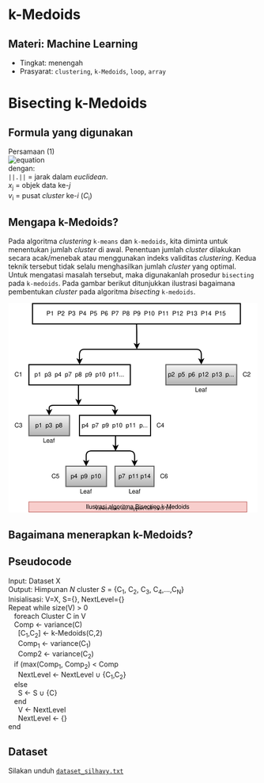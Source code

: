 # k-Medoids
## Materi: Machine Learning
* Tingkat: menengah
* Prasyarat: `clustering`, `k-Medoids`, `loop`, `array`

# Bisecting k-Medoids
## Formula yang digunakan
Persamaan (1)<br>
![equation](https://latex.codecogs.com/png.latex?variance=\frac{1}{n}\sum_{j=1,y_j\in_C_i}^{n}\big\|\big\|x_j-v_i\big\|\big\|^2) <br>
dengan:<br>
`||.||` = jarak dalam _euclidean_. <br>
_x_<sub>j</sub> = objek data ke-_j_ <br>
_v_<sub>i</sub> = pusat _cluster_ ke-_i_ (_C_<sub>i</sub>)

## Mengapa k-Medoids?
Pada algoritma _clustering_ `k-means` dan `k-medoids`, kita diminta untuk menentukan jumlah _cluster_ di awal. Penentuan jumlah _cluster_ dilakukan secara acak/menebak atau menggunakan indeks validitas _clustering_. Kedua teknik tersebut tidak selalu menghasilkan jumlah _cluster_ yang optimal. Untuk mengatasi masalah tersebut, maka digunakanlah prosedur `bisecting` pada `k-medoids`. Pada gambar berikut ditunjukkan ilustrasi bagaimana pembentukan _cluster_ pada algoritma _bisecting_ `k-medoids`.<p>
![Bisecting k-Medoids](https://github.com/ardiansyah-sweng/notes/blob/main/method-comparison-ilustrasi-bisecting-kmedoids.svg)
## Bagaimana menerapkan k-Medoids?
## Pseudocode
Input: Dataset X<br>
Output: Himpunan _N_ cluster _S_ = {C<sub>1</sub>, C<sub>2</sub>, C<sub>3</sub>, C<sub>4</sub>,...,C<sub>N</sub>}<br>
Inisialisasi: V=X, S={}, NextLevel={}<br>
Repeat while size(V) > 0<br>
&nbsp;&nbsp; foreach Cluster C in V<br>
&nbsp;&nbsp; Comp &#8592; variance(C)<br>
&nbsp;&nbsp;&nbsp;&nbsp; [C<sub>1</sub>,C<sub>2</sub>] &#8592; k-Medoids(C,2)<br>
&nbsp;&nbsp;&nbsp;&nbsp; Comp<sub>1</sub> &#8592; variance(C<sub>1</sub>)<br>
&nbsp;&nbsp;&nbsp;&nbsp; Comp2 &#8592; variance(C<sub>2</sub>)<br>
&nbsp;&nbsp; if (max(Comp<sub>1</sub>, Comp<sub>2</sub>) < Comp<br>
&nbsp;&nbsp;&nbsp;&nbsp; NextLevel &#8592; NextLevel &#8746; {C<sub>1</sub>,C<sub>2</sub>}<br>
&nbsp;&nbsp; else<br>
&nbsp;&nbsp;&nbsp;&nbsp; S &#8592; S &#8746; {C}<br>
&nbsp;&nbsp; end<br>
&nbsp;&nbsp;&nbsp;&nbsp; V &#8592; NextLevel<br>
&nbsp;&nbsp;&nbsp;&nbsp; NextLevel &#8592; {}<br>
end

## Dataset
Silakan unduh [`dataset_silhavy.txt`](https://github.com/ardiansyah-sweng/ucwpso/blob/main/silhavy_dataset.txt)
